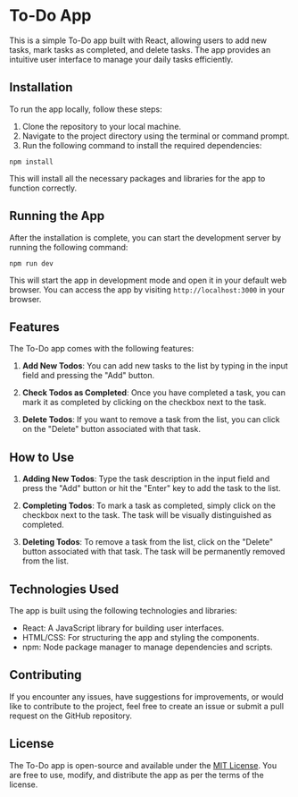 # To-Do App

This is a simple To-Do app built with React, allowing users to add new tasks, mark tasks as completed, and delete tasks. The app provides an intuitive user interface to manage your daily tasks efficiently.

## Installation

To run the app locally, follow these steps:

1. Clone the repository to your local machine.
2. Navigate to the project directory using the terminal or command prompt.
3. Run the following command to install the required dependencies:

```
npm install
```

This will install all the necessary packages and libraries for the app to function correctly.

## Running the App

After the installation is complete, you can start the development server by running the following command:

```
npm run dev
```

This will start the app in development mode and open it in your default web browser. You can access the app by visiting `http://localhost:3000` in your browser.

## Features

The To-Do app comes with the following features:

1. **Add New Todos**: You can add new tasks to the list by typing in the input field and pressing the "Add" button.

2. **Check Todos as Completed**: Once you have completed a task, you can mark it as completed by clicking on the checkbox next to the task.

3. **Delete Todos**: If you want to remove a task from the list, you can click on the "Delete" button associated with that task.

## How to Use

1. **Adding New Todos**: Type the task description in the input field and press the "Add" button or hit the "Enter" key to add the task to the list.

2. **Completing Todos**: To mark a task as completed, simply click on the checkbox next to the task. The task will be visually distinguished as completed.

3. **Deleting Todos**: To remove a task from the list, click on the "Delete" button associated with that task. The task will be permanently removed from the list.

## Technologies Used

The app is built using the following technologies and libraries:

- React: A JavaScript library for building user interfaces.
- HTML/CSS: For structuring the app and styling the components.
- npm: Node package manager to manage dependencies and scripts.

## Contributing

If you encounter any issues, have suggestions for improvements, or would like to contribute to the project, feel free to create an issue or submit a pull request on the GitHub repository.

## License

The To-Do app is open-source and available under the [MIT License](LICENSE). You are free to use, modify, and distribute the app as per the terms of the license.
